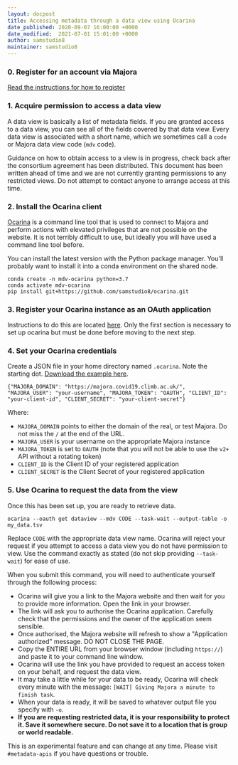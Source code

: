 ```yaml
---
layout: docpost
title: Accessing metadata through a data view using Ocarina
date_published: 2020-09-07 16:00:00 +0000
date_modified:  2021-07-01 15:01:00 +0000
author: samstudio8
maintainer: samstudio8
---
```


### 0. Register for an account via Majora
[Read the instructions for how to register](register)

### 1. Acquire permission to access a data view
A data view is basically a list of metadata fields. If you are granted access to a data view, you can see all of the fields covered by that data view.
Every data view is associated with a short name, which we sometimes call a `code` or Majora data view code (`mdv` code).

Guidance on how to obtain access to a view is in progress, check back after the consortium agreement has been distributed.
This document has been written ahead of time and we are not currently granting permissions to any restricted views. Do not attempt to contact anyone to arrange access at this time.

### 2. Install the Ocarina client

[Ocarina](https://github.com/SamStudio8/ocarina/tree/master/ocarina) is a command line tool that is used to connect to Majora and perform actions with elevated privileges that are not possible on the website.
It is not terribly difficult to use, but ideally you will have used a command line tool before.

You can install the latest version with the Python package manager. You'll probably want to install it into a conda environment on the shared node.

```
conda create -n mdv-ocarina python=3.7
conda activate mdv-ocarina
pip install git+https://github.com/samstudio8/ocarina.git
```

### 3. Register your Ocarina instance as an OAuth application

Instructions to do this are located [here](oauth-app). Only the first section is necessary to set up ocarina but must be done before moving to the next step.

### 4. Set your Ocarina credentials

Create a JSON file in your home directory named `.ocarina`. Note the starting dot. [Download the example here](.ocarina).

```
{"MAJORA_DOMAIN": "https://majora.covid19.climb.ac.uk/", "MAJORA_USER": "your-username", "MAJORA_TOKEN": "OAUTH", "CLIENT_ID": "your-client-id", "CLIENT_SECRET": "your-client-secret"}
```

Where:
* `MAJORA_DOMAIN` points to either the domain of the real, or test Majora. Do not miss the `/` at the end of the URL.
* `MAJORA_USER` is your username on the appropriate Majora instance
* `MAJORA_TOKEN` is set to `OAUTH` (note that you will not be able to use the `v2+` API without a rotating token)
* `CLIENT_ID` is the Client ID of your registered application
* `CLIENT_SECRET` is the Client Secret of your registered application

### 5. Use Ocarina to request the data from the view

Once this has been set up, you are ready to retrieve data. 

```
ocarina --oauth get dataview --mdv CODE --task-wait --output-table -o my_data.tsv
```

Replace `CODE` with the appropriate data view name. Ocarina will reject your request if you attempt to access a data view you do not have permission to view.
Use the command exactly as stated (do not skip providing `--task-wait`) for ease of use.

When you submit this command, you will need to authenticate yourself through the following process:

* Ocarina will give you a link to the Majora website and then wait for you to provide more information. Open the link in your browser.
* The link will ask you to authorise the Ocarina application. Carefully check that the permissions and the owner of the application seem sensible.
* Once authorised, the Majora website will refresh to show a "Application authorized" message. DO NOT CLOSE THE PAGE.
* Copy the ENTIRE URL from your browser window (including `https://`) and paste it to your command line window.
* Ocarina will use the link you have provided to request an access token on your behalf, and request the data view.
* It may take a little while for your data to be ready, Ocarina will check every minute with the message: `[WAIT] Giving Majora a minute to finish task`.
* When your data is ready, it will be saved to whatever output file you specify with `-o`.
* **If you are requesting restricted data, it is your responsibility to protect it. Save it somewhere secure. Do not save it to a location that is group or world readable.**

This is an experimental feature and can change at any time. Please visit `#metadata-apis` if you have questions or trouble.
